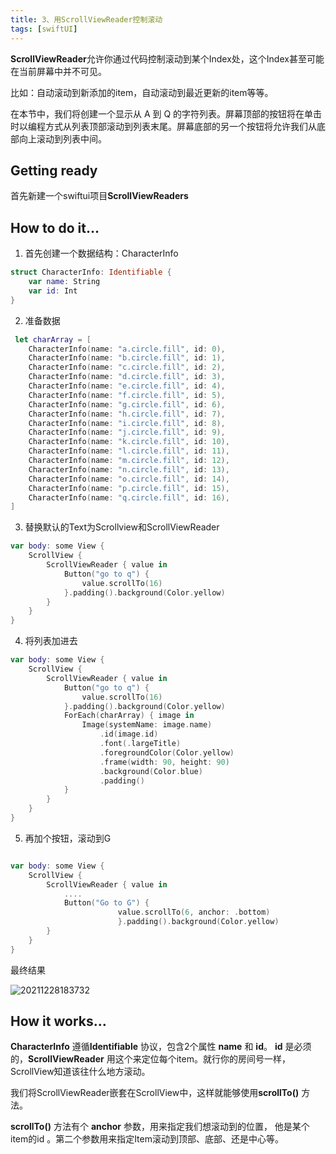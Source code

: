 ```yaml
---
title: 3、用ScrollViewReader控制滚动
tags: [swiftUI]
---
```


**ScrollViewReader**允许你通过代码控制滚动到某个Index处，这个Index甚至可能在当前屏幕中并不可见。

比如：自动滚动到新添加的item，自动滚动到最近更新的item等等。

在本节中，我们将创建一个显示从 A 到 Q 的字符列表。屏幕顶部的按钮将在单击时以编程方式从列表顶部滚动到列表末尾。屏幕底部的另一个按钮将允许我们从底部向上滚动到列表中间。

## Getting ready

首先新建一个swiftui项目**ScrollViewReaders**

## How to do it…

1. 首先创建一个数据结构：CharacterInfo
```swift
struct CharacterInfo: Identifiable {
    var name: String
    var id: Int
}
```

2. 准备数据
```swift
 let charArray = [
    CharacterInfo(name: "a.circle.fill", id: 0),
    CharacterInfo(name: "b.circle.fill", id: 1),
    CharacterInfo(name: "c.circle.fill", id: 2),
    CharacterInfo(name: "d.circle.fill", id: 3),
    CharacterInfo(name: "e.circle.fill", id: 4),
    CharacterInfo(name: "f.circle.fill", id: 5),
    CharacterInfo(name: "g.circle.fill", id: 6),
    CharacterInfo(name: "h.circle.fill", id: 7),
    CharacterInfo(name: "i.circle.fill", id: 8),
    CharacterInfo(name: "j.circle.fill", id: 9),
    CharacterInfo(name: "k.circle.fill", id: 10),
    CharacterInfo(name: "l.circle.fill", id: 11),
    CharacterInfo(name: "m.circle.fill", id: 12),
    CharacterInfo(name: "n.circle.fill", id: 13),
    CharacterInfo(name: "o.circle.fill", id: 14),
    CharacterInfo(name: "p.circle.fill", id: 15),
    CharacterInfo(name: "q.circle.fill", id: 16),
]
```

3. 替换默认的Text为Scrollview和ScrollViewReader
```swift
var body: some View {
    ScrollView {
        ScrollViewReader { value in
            Button("go to q") {
                value.scrollTo(16)
            }.padding().background(Color.yellow)
        }
    }
}
```

4. 将列表加进去
```swift
var body: some View {
    ScrollView {
        ScrollViewReader { value in
            Button("go to q") {
                value.scrollTo(16)
            }.padding().background(Color.yellow)
            ForEach(charArray) { image in
                Image(systemName: image.name)
                    .id(image.id)
                    .font(.largeTitle)
                    .foregroundColor(Color.yellow)
                    .frame(width: 90, height: 90)
                    .background(Color.blue)
                    .padding()
            }
        }
    }
}
```

5. 再加个按钮，滚动到G
```swift

var body: some View {
    ScrollView {
        ScrollViewReader { value in
            ....
            Button("Go to G") { 
    					value.scrollTo(6, anchor: .bottom)
						}.padding().background(Color.yellow)            
        }
    }
}
```

最终结果

![20211228183732](https://tva1.sinaimg.cn/large/008i3skNgy1gxtqebas96j309j0jh3yt.jpg)

## How it works…

 **CharacterInfo** 遵循**Identifiable** 协议，包含2个属性  **name** 和 **id**。 **id** 是必须的，**ScrollViewReader** 用这个来定位每个item。就行你的房间号一样，ScrollView知道该往什么地方滚动。

我们将ScrollViewReader嵌套在ScrollView中，这样就能够使用**scrollTo()** 方法。

 **scrollTo()** 方法有个 **anchor** 参数，用来指定我们想滚动到的位置， 他是某个item的id 。第二个参数用来指定Item滚动到顶部、底部、还是中心等。
